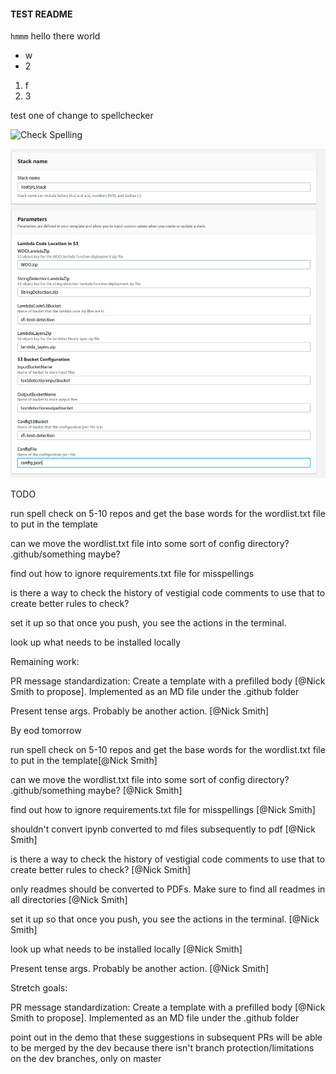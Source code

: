 #### TEST README
`hmmm` hello there world

 - w
 - 2

1. f
1. 3

test one of change to spellchecker

![Check Spelling](https://github.com/nickssmith/actionsTest/workflows/Check%20Spelling/badge.svg)

![](pic.png)

TODO


run spell check on 5-10 repos and get the base words for the wordlist.txt file to put in the template

can we move the wordlist.txt file into some sort of config directory? .github/something maybe?

find out how to ignore requirements.txt file for misspellings

is there a way to check the history of vestigial code comments to use that to create better rules to check?



set it up so that once you push, you see the actions in the terminal.

look up what needs to be installed locally


Remaining work:

PR message standardization: Create a template with a prefilled body [@Nick Smith to propose]. Implemented as an MD file under the .github folder

Present tense args. Probably be another action. [@Nick Smith]


By eod tomorrow

run spell check on 5-10 repos and get the base words for the wordlist.txt file to put in the template[@Nick Smith]

can we move the wordlist.txt file into some sort of config directory? .github/something maybe? [@Nick Smith]

find out how to ignore requirements.txt file for misspellings [@Nick Smith]

shouldn't convert ipynb converted to md files subsequently to pdf [@Nick Smith]

is there a way to check the history of vestigial code comments to use that to create better rules to check? [@Nick Smith]

only readmes should be converted to PDFs. Make sure to find all readmes in all directories [@Nick Smith]

set it up so that once you push, you see the actions in the terminal. [@Nick Smith]

look up what needs to be installed locally [@Nick Smith]

Present tense args. Probably be another action. [@Nick Smith]

Stretch goals:

PR message standardization: Create a template with a prefilled body [@Nick Smith to propose]. Implemented as an MD file under the .github folder

point out in the demo that these suggestions in subsequent PRs will be able to be merged by the dev because there isn't branch protection/limitations on the dev branches, only on master